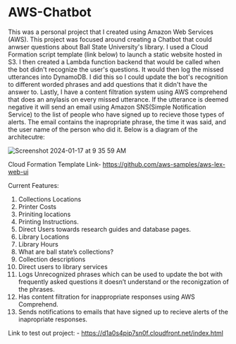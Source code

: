 # AWS-Chatbot
This was a personal project that I created using Amazon Web Services (AWS). This project was focused around creating a Chatbot that could anwser questions about Ball State University's library. I used a Cloud Formation script template (link below) to launch a static website hosted in S3. I then created a Lambda function backend that would be called when the bot didn't recognize the user's questions. It would then log the missed utterances into DynamoDB. I did this so I could update the bot's recognition to different worded phrases and add questions that it didn't have the answer to. Lastly, I have a content filtration system using AWS comprehend that does an anylasis on every missed utterance. If the utterance is deemed negative it will send an email using Amazon SNS(Simple Notification Service) to the list of people who have signed up to recieve those types of alerts. The email contains the inapropriate phrase, the time it was said, and the user name of the person who did it. Below is a diagram of the architecutre: 


![Screenshot 2024-01-17 at 9 35 59 AM](https://github.com/nolan-meyer1/AWS-Chatbot/assets/145584308/e91552cf-8d95-478d-8de9-89a1d74e99f4)

Cloud Formation Template Link- https://github.com/aws-samples/aws-lex-web-ui

Current Features:
  1.	Collections Locations
  2.	Printer Costs
  3.	Priniting locations
  4.	Printing Instructions. 
  5.	Direct Users towards research guides and database pages. 
  6.	Library Locations
  7.	Library Hours
  8.	What are ball state’s collections?
  9.	Collection descriptions
  10.	Direct users to library services
  11.	Logs Unrecognized phrases which can be used to update the bot with frequently asked questions it doesn’t understand or the reconigzation of the phrases.
  12.	Has content filtration for inappropriate responses using AWS Comprehend.
  13.	Sends notifications to emails that have signed up to recieve alerts of the inapropriate responses. 

Link to test out project: - https://d1a0s4pip7sn0f.cloudfront.net/index.html
